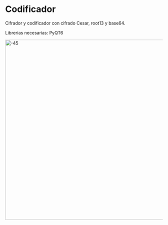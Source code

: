 # Codificador
Cifrador y codificador con cifrado Cesar, root13 y base64.

Librerias necesarias: PyQT6

<img width="1024" height="576" alt="-45" src="https://github.com/user-attachments/assets/32867586-0968-414c-a777-c3ca2e0014e5" />

